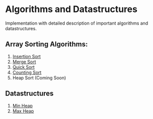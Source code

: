 # Algorithms and Datastructures
Implementation with detailed description of important algorithms and datastructures. 

## Array Sorting Algorithms:
1. [Insertion Sort](https://github.com/gkhodaskar/AlgoDS/blob/51a200e1c417593e899a96b7f4caf1ff3af58ce7/com/gk/algods/SortingAlgorithms.java#L12)
2. [Merge Sort](https://github.com/gkhodaskar/AlgoDS/blob/51a200e1c417593e899a96b7f4caf1ff3af58ce7/com/gk/algods/SortingAlgorithms.java#L45)
3. [Quick Sort](https://github.com/gkhodaskar/AlgoDS/blob/51a200e1c417593e899a96b7f4caf1ff3af58ce7/com/gk/algods/SortingAlgorithms.java#L169)
4. [Counting Sort](https://github.com/gkhodaskar/AlgoDS/blob/51a200e1c417593e899a96b7f4caf1ff3af58ce7/com/gk/algods/SortingAlgorithms.java#L224)
5. Heap Sort (Coming Soon)

## Datastructures
1. [Min Heap](https://github.com/gkhodaskar/AlgoDS/blob/main/com/gk/algods/MinHeap.java)
2. [Max Heap](https://github.com/gkhodaskar/AlgoDS/blob/main/com/gk/algods/MaxHeap.java)

